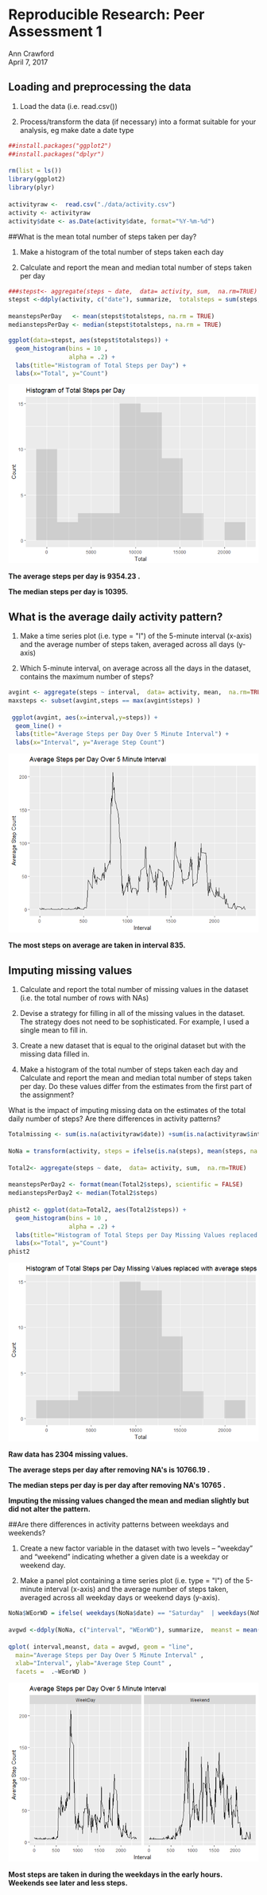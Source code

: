 # Reproducible Research: Peer Assessment 1
Ann Crawford  
April 7, 2017  


## Loading and preprocessing the data


1. Load the data (i.e. read.csv())

2. Process/transform the data (if necessary) into a format suitable for your
analysis, eg make date a date type


```r
##install.packages("ggplot2")
##install.packages("dplyr")

rm(list = ls())
library(ggplot2)
library(plyr)

activityraw <-  read.csv("./data/activity.csv")
activity <- activityraw
activity$date <- as.Date(activity$date, format="%Y-%m-%d")
```
##What is the mean total number of steps taken per day?

1. Make a histogram of the total number of steps taken each day

2. Calculate and report the mean and median total number of steps taken
per day


```r
###stepst<- aggregate(steps ~ date,  data= activity, sum,  na.rm=TRUE)
stepst <-ddply(activity, c("date"), summarize,  totalsteps = sum(steps,na.rm=TRUE) ) 

meanstepsPerDay   <- mean(stepst$totalsteps, na.rm = TRUE)
medianstepsPerDay <- median(stepst$totalsteps, na.rm = TRUE)
```

```r
ggplot(data=stepst, aes(stepst$totalsteps)) + 
  geom_histogram(bins = 10 ,
                 alpha = .2) + 
  labs(title="Histogram of Total Steps per Day") +
  labs(x="Total", y="Count") 
```

![](PA1_template_files/figure-html/perdayplot-1.png)<!-- -->

**The average steps per day is 9354.23 .**

**The median steps per day is 10395.**


## What is the average daily activity pattern?

1. Make a time series plot (i.e. type = "l") of the 5-minute interval (x-axis)
and the average number of steps taken, averaged across all days (y-axis)

2. Which 5-minute interval, on average across all the days in the dataset,
contains the maximum number of steps?


```r
avgint <- aggregate(steps ~ interval,  data= activity, mean,  na.rm=TRUE)
maxsteps <- subset(avgint,steps == max(avgint$steps) )

 ggplot(avgint, aes(x=interval,y=steps)) + 
  geom_line() +
  labs(title="Average Steps per Day Over 5 Minute Interval") +
  labs(x="Interval", y="Average Step Count") 
```

![](PA1_template_files/figure-html/dailypattern-1.png)<!-- -->

**The most steps on average are taken in interval 835.**

## Imputing missing values

1. Calculate and report the total number of missing values in the dataset
(i.e. the total number of rows with NAs)

2. Devise a strategy for filling in all of the missing values in the dataset. The
strategy does not need to be sophisticated. For example, I used a single mean to fill in. 

3. Create a new dataset that is equal to the original dataset but with the
missing data filled in.

4. Make a histogram of the total number of steps taken each day and Calculate
and report the mean and median total number of steps taken per day. Do
these values differ from the estimates from the first part of the assignment?

What is the impact of imputing missing data on the estimates of the total
daily number of steps?
Are there differences in activity patterns?


```r
Totalmissing <- sum(is.na(activityraw$date)) +sum(is.na(activityraw$interval)) + sum(is.na(activityraw$steps))

NoNa = transform(activity, steps = ifelse(is.na(steps), mean(steps, na.rm=TRUE), steps))

Total2<- aggregate(steps ~ date,  data= activity, sum,  na.rm=TRUE)

meanstepsPerDay2 <- format(mean(Total2$steps), scientific = FALSE)
medianstepsPerDay2 <- median(Total2$steps)

phist2 <- ggplot(data=Total2, aes(Total2$steps)) + 
  geom_histogram(bins = 10 ,
                 alpha = .2) + 
  labs(title="Histogram of Total Steps per Day Missing Values replaced with average steps") +
  labs(x="Total", y="Count") 
phist2
```

![](PA1_template_files/figure-html/missingvalues-1.png)<!-- -->

**Raw data has 2304 missing values.**

**The average steps per day after removing NA's is 10766.19  .**

**The median steps per day is per day after removing NA's 10765 .**

**Imputing the missing values changed the mean and median slightly but did not alter the pattern.** 

##Are there differences in activity patterns between weekdays and weekends?

1. Create a new factor variable in the dataset with two levels – “weekday”
and “weekend” indicating whether a given date is a weekday or weekend
day.

2. Make a panel plot containing a time series plot (i.e. type = "l") of the
5-minute interval (x-axis) and the average number of steps taken, averaged
across all weekday days or weekend days (y-axis). 


```r
NoNa$WEorWD = ifelse( weekdays(NoNa$date) == "Saturday"  | weekdays(NoNa$date) == "Sunday" , "Weekend", "WeekDay")

avgwd <-ddply(NoNa, c("interval", "WEorWD"), summarize,  meanst = mean(steps,na.rm=TRUE) ) 

qplot( interval,meanst, data = avgwd, geom = "line", 
  main="Average Steps per Day Over 5 Minute Interval" ,
  xlab="Interval", ylab="Average Step Count" ,
  facets =  .~WEorWD )
```

![](PA1_template_files/figure-html/weekdays-1.png)<!-- -->

**Most steps are taken in during the weekdays in the early hours.  Weekends see later and less steps.**
